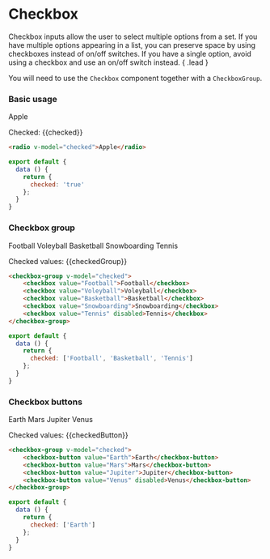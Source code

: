 # Checkbox

Checkbox inputs allow the user to select multiple options from a set. If you have multiple options appearing in a list, 
you can preserve space by using checkboxes instead of on/off switches. If you have a single option, avoid using 
a checkbox and use an on/off switch instead. { .lead }

You will need to use the `Checkbox` component together with a `CheckboxGroup`.

### Basic usage

<checkbox v-model="checked">Apple</checkbox>

Checked: {{checked}}

~~~html
<radio v-model="checked">Apple</radio>
~~~

~~~js
export default {
  data () {
    return {
      checked: 'true'
    };
  }
}
~~~

### Checkbox group

<checkbox-group v-model="checkedGroup">
    <checkbox value="Football">Football</checkbox>
    <checkbox value="Voleyball">Voleyball</checkbox>
    <checkbox value="Basketball">Basketball</checkbox>
    <checkbox value="Snowboarding">Snowboarding</checkbox>
    <checkbox value="Tennis" disabled>Tennis</checkbox>
</checkbox-group>

Checked values: {{checkedGroup}}

~~~html
<checkbox-group v-model="checked">
    <checkbox value="Football">Football</checkbox>
    <checkbox value="Voleyball">Voleyball</checkbox>
    <checkbox value="Basketball">Basketball</checkbox>
    <checkbox value="Snowboarding">Snowboarding</checkbox>
    <checkbox value="Tennis" disabled>Tennis</checkbox>
</checkbox-group>
~~~

~~~js
export default {
  data () {
    return {
      checked: ['Football', 'Basketball', 'Tennis']
    };
  }
}
~~~

### Checkbox buttons
<checkbox-group v-model="checkedButton">
    <checkbox-button value="Earth">Earth</checkbox-button>
    <checkbox-button value="Mars">Mars</checkbox-button>
    <checkbox-button value="Jupiter">Jupiter</checkbox-button>
    <checkbox-button value="Venus" disabled>Venus</checkbox-button>
</checkbox-group>

Checked values: {{checkedButton}}

~~~html
<checkbox-group v-model="checked">
    <checkbox-button value="Earth">Earth</checkbox-button>
    <checkbox-button value="Mars">Mars</checkbox-button>
    <checkbox-button value="Jupiter">Jupiter</checkbox-button>
    <checkbox-button value="Venus" disabled>Venus</checkbox-button>
</checkbox-group>
~~~

~~~js
export default {
  data () {
    return {
      checked: ['Earth']
    };
  }
}
~~~

